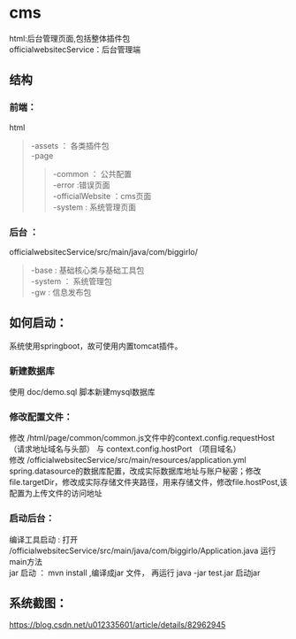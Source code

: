 # cms

html:后台管理页面,包括整体插件包<br />
officialwebsitecService：后台管理端<br/>

## 结构
### 前端：
  html <br />
  >-assets ： 各类插件包 <br />
  >-page <br/>
   >>-common ： 公共配置<br/>
   >>-error :错误页面 <br />
   >>-officialWebsite ：cms页面 <br/>
   >>-system : 系统管理页面 <br />
### 后台 ：
  officialwebsitecService/src/main/java/com/biggirlo/ <br/>
  >-base : 基础核心类与基础工具包<br/>
  >-system ： 系统管理包<br/>
  >-gw : 信息发布包<br/>

## 如何启动：
系统使用springboot，故可使用内置tomcat插件。

### 新建数据库
使用 doc/demo.sql 脚本新建mysql数据库

### 修改配置文件：
修改 /html/page/common/common.js文件中的context.config.requestHost（请求地址域名与头部） 与 context.config.hostPort （项目域名）<br/>
修改 /officialwebsitecService/src/main/resources/application.yml spring.datasource的数据库配置，改成实际数据库地址与账户秘密；修改file.targetDir，修改成实际存储文件夹路径，用来存储文件，修改file.hostPost,该配置为上传文件的访问地址 <br/>
### 启动后台：
编译工具启动 : 打开 /officialwebsitecService/src/main/java/com/biggirlo/Application.java 运行main方法 <br/>
jar 启动 ： mvn install ,编译成jar 文件， 再运行 java -jar test.jar 启动jar
  

## 系统截图：
https://blog.csdn.net/u012335601/article/details/82962945
